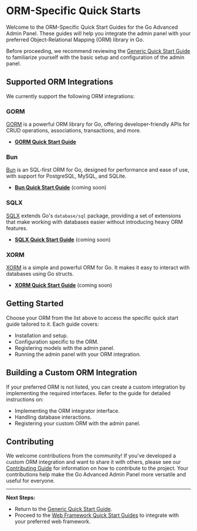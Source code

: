 # ORM-Specific Quick Starts

Welcome to the ORM-Specific Quick Start Guides for the Go Advanced Admin Panel. These guides will help you integrate 
the admin panel with your preferred Object-Relational Mapping (ORM) library in Go.

Before proceeding, we recommend reviewing the [Generic Quick Start Guide](Quick-Start.md) to familiarize yourself with 
the basic setup and configuration of the admin panel.

## Supported ORM Integrations

We currently support the following ORM integrations:

### GORM

[GORM](https://gorm.io/) is a powerful ORM library for Go, offering developer-friendly APIs for CRUD operations, 
associations, transactions, and more.

- **[GORM Quick Start Guide](GORM-Quick-Start.md)**

### Bun

[Bun](https://bun.uptrace.dev/) is an SQL-first ORM for Go, designed for performance and ease of use, with support for 
PostgreSQL, MySQL, and SQLite.

- **[Bun Quick Start Guide](Bun-Quick-Start.md)** (coming soon)

### SQLX

[SQLX](https://jmoiron.github.io/sqlx/) extends Go's `database/sql` package, providing a set of extensions that make 
working with databases easier without introducing heavy ORM features.

- **[SQLX Quick Start Guide](SQLX-Quick-Start.md)** (coming soon)

### XORM

[XORM](https://xorm.io/) is a simple and powerful ORM for Go. It makes it easy to interact with databases using Go 
structs.

- **[XORM Quick Start Guide](XORM-Quick-Start.md)** (coming soon)

## Getting Started

Choose your ORM from the list above to access the specific quick start guide tailored to it. Each guide covers:

- Installation and setup.
- Configuration specific to the ORM.
- Registering models with the admin panel.
- Running the admin panel with your ORM integration.

## Building a Custom ORM Integration

If your preferred ORM is not listed, you can create a custom integration by implementing the required interfaces. Refer
to the [](Building-a-Custom-ORM-Integration.md) guide for detailed instructions on:

- Implementing the ORM integrator interface.
- Handling database interactions.
- Registering your custom ORM with the admin panel.

## Contributing

We welcome contributions from the community! If you've developed a custom ORM integration and want to share it with 
others, please see our [Contributing Guide](Contributing.md) for information on how to contribute to the project. Your 
contributions help make the Go Advanced Admin Panel more versatile and useful for everyone.

---

**Next Steps:**

- Return to the [Generic Quick Start Guide](Quick-Start.md).
- Proceed to the [Web Framework Quick Start Guides](Web-Framework-Specific-Quick-Starts.md) to integrate with your preferred web framework.